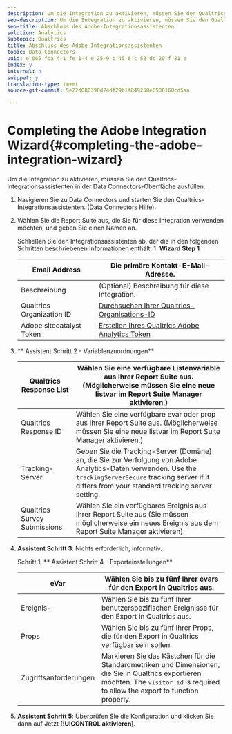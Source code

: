 ```yaml
---
description: Um die Integration zu aktivieren, müssen Sie den Qualtrics-Integrationsassistenten in der Data Connectors-Oberfläche ausfüllen.
seo-description: Um die Integration zu aktivieren, müssen Sie den Qualtrics-Integrationsassistenten in der Data Connectors-Oberfläche ausfüllen.
seo-title: Abschluss des Adobe-Integrationsassistenten
solution: Analytics
subtopic: Qualtrics
title: Abschluss des Adobe-Integrationsassistenten
topic: Data Connectors
uuid: e 065 fba 4-1 fe 1-4 e 25-9 c 45-6 c 52 dc 20 f 81 e
index: y
internal: n
snippet: y
translation-type: tm+mt
source-git-commit: 5e22d080398d74df29b1f849258e6500168cd5aa

---
```



# Completing the Adobe Integration Wizard{#completing-the-adobe-integration-wizard}

Um die Integration zu aktivieren, müssen Sie den Qualtrics-Integrationsassistenten in der Data Connectors-Oberfläche ausfüllen.

1. Navigieren Sie zu Data Connectors und starten Sie den Qualtrics-Integrationsassistenten. ([Data Connectors Hilfe](http://microsite.omniture.com/t2/help/en_US/genesis/)).
1. Wählen Sie die Report Suite aus, die Sie für diese Integration verwenden möchten, und geben Sie einen Namen an.

   Schließen Sie den Integrationsassistenten ab, der die in den folgenden Schritten beschriebenen Informationen enthält. 1. **Wizard Step 1**

   | Email Address | Die primäre Kontakt-E-Mail-Adresse. |
   |---|---|
   | Beschreibung | (Optional) Beschreibung für diese Integration. |
   | Qualtrics Organization ID | [Durchsuchen Ihrer Qualtrics-Organisations-ID](../../qualtrics-overview/qualtrics-org-id.md#task-47ea30d6dcd24893986a5e5b8dcf5e96) |
   | Adobe sitecatalyst Token | [Erstellen Ihres Qualtrics Adobe Analytics Token](../../qualtrics-overview/qualtrics-token.md#task-e32eacbc91614008b84e6b2f0b92d372) |

1. ** Assistent Schritt 2 - Variablenzuordnungen**

   | Qualtrics Response List | Wählen Sie eine verfügbare Listenvariable aus Ihrer Report Suite aus. (Möglicherweise müssen Sie eine neue listvar im Report Suite Manager aktivieren.) |
   |---|---|
   | Qualtrics Response ID | Wählen Sie eine verfügbare evar oder prop aus Ihrer Report Suite aus. (Möglicherweise müssen Sie eine neue listvar im Report Suite Manager aktivieren.) |
   | Tracking-Server | Geben Sie die Tracking-Server (Domäne) an, die Sie zur Verfolgung von Adobe Analytics-Daten verwenden. Use the `trackingServerSecure` tracking server if it differs from your standard tracking server setting. |
   | Qualtrics Survey Submissions | Wählen Sie ein verfügbares Ereignis aus Ihrer Report Suite aus (Sie müssen möglicherweise ein neues Ereignis aus dem Report Suite Manager aktivieren). |

1. **Assistent Schritt 3**: Nichts erforderlich, informativ.

   Schritt 1. ** Assistent Schritt 4 - Exporteinstellungen**

   | eVar | Wählen Sie bis zu fünf Ihrer evars für den Export in Qualtrics aus. |
   |---|---|
   | Ereignis-  | Wählen Sie bis zu fünf Ihrer benutzerspezifischen Ereignisse für den Export in Qualtrics aus. |
   | Props | Wählen Sie bis zu fünf Ihrer Props, die für den Export in Qualtrics verfügbar sein sollen. |
   | Zugriffsanforderungen | Markieren Sie das Kästchen für die Standardmetriken und Dimensionen, die Sie in Qualtrics exportieren möchten. The `visitor_id` is required to allow the export to function properly. |

1. **Assistent Schritt 5**: Überprüfen Sie die Konfiguration und klicken Sie dann auf Jetzt **[!UICONTROL aktivieren]**.
